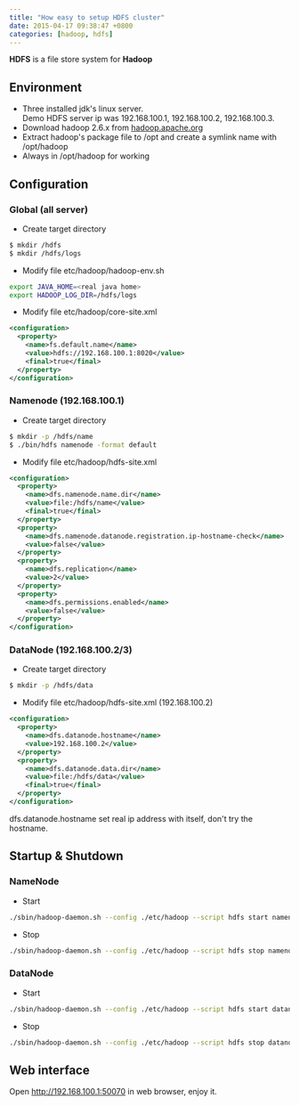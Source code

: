 ```yaml
---
title: "How easy to setup HDFS cluster"
date: 2015-04-17 09:38:47 +0800
categories: [hadoop, hdfs]
---
```


**HDFS** is a file store system for **Hadoop**

## Environment

* Three installed jdk's linux server.  
  Demo HDFS server ip was 192.168.100.1, 192.168.100.2, 192.168.100.3.
* Download hadoop 2.6.x from [hadoop.apache.org](http://hadoop.apache.org/releases.html#Download)
* Extract hadoop's package file to /opt and create a symlink name with /opt/hadoop
* Always in /opt/hadoop for working

## Configuration

### Global (all server)

* Create target directory

``` bash
$ mkdir /hdfs
$ mkdir /hdfs/logs
```

* Modify file etc/hadoop/hadoop-env.sh

``` bash
export JAVA_HOME=<real java home>
export HADOOP_LOG_DIR=/hdfs/logs
```

* Modify file etc/hadoop/core-site.xml

``` xml
<configuration>
  <property>
    <name>fs.default.name</name>
    <value>hdfs://192.168.100.1:8020</value>
    <final>true</final>
  </property>
</configuration>
```

### Namenode (192.168.100.1)

* Create target directory

``` bash
$ mkdir -p /hdfs/name
$ ./bin/hdfs namenode -format default
```

* Modify file etc/hadoop/hdfs-site.xml

``` xml
<configuration>
  <property>
    <name>dfs.namenode.name.dir</name>
    <value>file:/hdfs/name</value>
    <final>true</final>
  </property>
  <property>
    <name>dfs.namenode.datanode.registration.ip-hostname-check</name>
    <value>false</value>
  </property>
  <property>
    <name>dfs.replication</name>
    <value>2</value>
  </property>
  <property>
    <name>dfs.permissions.enabled</name>
    <value>false</value>
  </property>
</configuration>
```

### DataNode (192.168.100.2/3)

* Create target directory

``` bash
$ mkdir -p /hdfs/data
```

* Modify file etc/hadoop/hdfs-site.xml (192.168.100.2)

``` xml
<configuration>
  <property>
    <name>dfs.datanode.hostname</name>
    <value>192.168.100.2</value>
  </property>
  <property>
    <name>dfs.datanode.data.dir</name>
    <value>file:/hdfs/data</value>
    <final>true</final>
  </property>
</configuration>
```
dfs.datanode.hostname set real ip address with itself, don't try the hostname.

## Startup & Shutdown

### NameNode

* Start

``` bash
./sbin/hadoop-daemon.sh --config ./etc/hadoop --script hdfs start namenode
```

* Stop

``` bash
./sbin/hadoop-daemon.sh --config ./etc/hadoop --script hdfs stop namenode
```

### DataNode

* Start

``` bash
./sbin/hadoop-daemon.sh --config ./etc/hadoop --script hdfs start datanode
```

* Stop

``` bash
./sbin/hadoop-daemon.sh --config ./etc/hadoop --script hdfs stop datanode
```

## Web interface

Open http://192.168.100.1:50070 in web browser, enjoy it.

